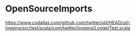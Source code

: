 # OpenSourceImports

https://www.codatlas.com/github.com/twitter/util/HEAD/util-logging/src/test/scala/com/twitter/logging/LoggerTest.scala
